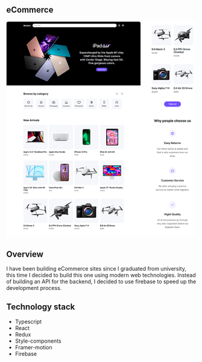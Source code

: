 ## eCommerce

![Preview](public/images/ecommerce_preview.png)

## Overview

I have been building eCommerce sites since I graduated from university, this time I decided to build this one using modern web technologies. Instead of building an API for the backend, I decided to use firebase to speed up the development process.

## Technology stack

- Typescript
- React
- Redux
- Style-components
- Framer-motion
- Firebase